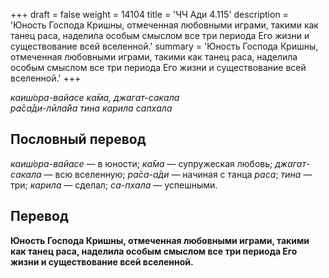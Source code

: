 +++
draft = false
weight = 14104
title = 'ЧЧ Ади 4.115'
description = 'Юность Господа Кришны, отмеченная любовными играми, такими как танец раса, наделила особым смыслом все три периода Его жизни и существование всей вселенной.'
summary = 'Юность Господа Кришны, отмеченная любовными играми, такими как танец раса, наделила особым смыслом все три периода Его жизни и существование всей вселенной.'
+++

_каиш́ора-вайасе ка̄ма, джагат-сакала  
ра̄са̄ди-лӣла̄йа тина карила сапхала_

## Пословный перевод

_каиш́ора_\-_вайасе_ — в юности; _ка̄ма_ — супружеская любовь; _джагат_\-_сакала_ — всю вселенную; _ра̄са_\-_а̄ди_ — начиная с танца _раса_; _тина_ — три; _карила_ — сделал; _са_\-_пхала_ — успешными.

## Перевод

**Юность Господа Кришны, отмеченная любовными играми, такими как танец раса, наделила особым смыслом все три периода Его жизни и существование всей вселенной.**
